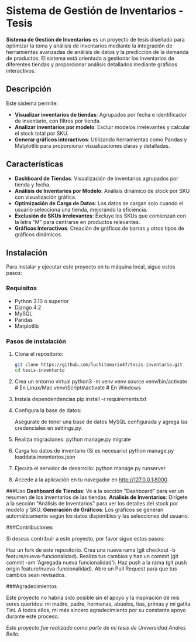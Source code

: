 # Sistema de Gestión de Inventarios - Tesis

**Sistema de Gestión de Inventarios** es un proyecto de tesis diseñado para optimizar la toma y análisis de inventarios mediante la integración de herramientas avanzadas de análisis de datos y la predicción de la demanda de productos. El sistema está orientado a gestionar los inventarios de diferentes tiendas y proporcionar análisis detallados mediante gráficos interactivos.

## Descripción

Este sistema permite:

- **Visualizar inventarios de tiendas**: Agrupados por fecha e identificador de inventario, con filtros por tienda.
- **Analizar inventarios por modelo**: Excluir modelos irrelevantes y calcular el stock total por SKU.
- **Generar gráficos interactivos**: Utilizando herramientas como Pandas y Matplotlib para proporcionar visualizaciones claras y detalladas.

## Características

- **Dashboard de Tiendas**: Visualización de inventarios agrupados por tienda y fecha.
- **Análisis de Inventarios por Modelo**: Análisis dinámico de stock por SKU con visualización gráfica.
- **Optimización de Carga de Datos**: Los datos se cargan solo cuando el usuario selecciona una tienda, mejorando la eficiencia.
- **Exclusión de SKUs irrelevantes**: Excluye los SKUs que comienzan con la letra "M" para centrarse en productos relevantes.
- **Gráficos Interactivos**: Creación de gráficos de barras y otros tipos de gráficos dinámicos.

## Instalación

Para instalar y ejecutar este proyecto en tu máquina local, sigue estos pasos:

### Requisitos

- Python 3.10 o superior
- Django 4.2
- MySQL
- Pandas
- Matplotlib

### Pasos de instalación

1. Clona el repositorio:
   ```bash
   git clone https://github.com/luchitomario47/tesis-inventario.git
   cd tesis-inventario

2. Crea un entorno virtual
    python3 -m venv venv
    source venv/bin/activate  # En Linux/Mac
    venv\Scripts\activate     # En Windows

3. Instala dependendencias
    pip install -r requirements.txt

4. Configura la base de datos:

    Asegúrate de tener una base de datos MySQL configurada y agrega las credenciales en settings.py.

5. Realiza migraciones:
    python manage.py migrate

6. Carga los datos de inventario (Si es necesario)
    python manage.py loaddata inventarios.json

7. Ejecuta el servidor de desarrollo:
    python manage.py runserver

8. Accede a la aplicación en tu navegador en http://127.0.0.1:8000.

###Uso
**Dashboard de Tiendas**: Ve a la sección "Dashboard" para ver un resumen de los inventarios de las tiendas.
**Análisis de Inventarios**: Dirígete a la sección "Análisis de Inventarios" para ver los detalles del stock por modelo y SKU.
**Generación de Gráficos**: Los gráficos se generan automáticamente según los datos disponibles y las selecciones del usuario.

###Contribuciones

Si deseas contribuir a este proyecto, por favor sigue estos pasos:

Haz un fork de este repositorio.
Crea una nueva rama (git checkout -b feature/nueva-funcionalidad).
Realiza tus cambios y haz un commit (git commit -am 'Agregada nueva funcionalidad').
Haz push a la rama (git push origin feature/nueva-funcionalidad).
Abre un Pull Request para que tus cambios sean revisados.

###Agradecimientos

Este proyecto no habría sido posible sin el apoyo y la inspiración de mis seres queridos: mi madre, padre, hermanas, abuelos, tías, primas y mi gatita Tini. A todos ellos, mi más sincero agradecimiento por su constante apoyo durante este proceso.

*Este proyecto fue realizado como parte de mi tesis de Universidad Andres Bello.*

